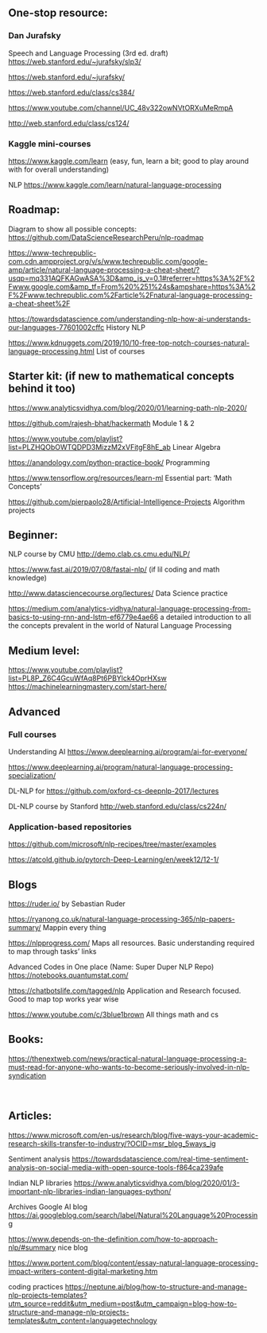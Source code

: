 ## One-stop resource:

### Dan Jurafsky

Speech and Language Processing (3rd ed. draft) https://web.stanford.edu/~jurafsky/slp3/ 

https://web.stanford.edu/~jurafsky/

https://web.stanford.edu/class/cs384/

https://www.youtube.com/channel/UC_48v322owNVtORXuMeRmpA

http://web.stanford.edu/class/cs124/

### Kaggle mini-courses 
https://www.kaggle.com/learn (easy, fun, learn a bit; good to play around with for overall understanding)

NLP https://www.kaggle.com/learn/natural-language-processing

## Roadmap:
Diagram to show all possible concepts: https://github.com/DataScienceResearchPeru/nlp-roadmap

https://www-techrepublic-com.cdn.ampproject.org/v/s/www.techrepublic.com/google-amp/article/natural-language-processing-a-cheat-sheet/?usqp=mq331AQFKAGwASA%3D&amp_js_v=0.1#referrer=https%3A%2F%2Fwww.google.com&amp_tf=From%20%251%24s&ampshare=https%3A%2F%2Fwww.techrepublic.com%2Farticle%2Fnatural-language-processing-a-cheat-sheet%2F

https://towardsdatascience.com/understanding-nlp-how-ai-understands-our-languages-77601002cffc History NLP

https://www.kdnuggets.com/2019/10/10-free-top-notch-courses-natural-language-processing.html List of courses


## Starter kit: (if new to mathematical concepts behind it too)
https://www.analyticsvidhya.com/blog/2020/01/learning-path-nlp-2020/

https://github.com/rajesh-bhat/hackermath Module 1 & 2

https://www.youtube.com/playlist?list=PLZHQObOWTQDPD3MizzM2xVFitgF8hE_ab Linear Algebra

https://anandology.com/python-practice-book/ Programming

https://www.tensorflow.org/resources/learn-ml Essential part: ‘Math Concepts’

https://github.com/pierpaolo28/Artificial-Intelligence-Projects Algorithm projects

## Beginner:
NLP course by CMU http://demo.clab.cs.cmu.edu/NLP/ 

https://www.fast.ai/2019/07/08/fastai-nlp/ (if lil coding and math knowledge)

http://www.datasciencecourse.org/lectures/ Data Science practice

https://medium.com/analytics-vidhya/natural-language-processing-from-basics-to-using-rnn-and-lstm-ef6779e4ae66 a detailed introduction to all the concepts prevalent in the world of Natural Language Processing


## Medium level:
https://www.youtube.com/playlist?list=PL8P_Z6C4GcuWfAq8Pt6PBYlck4OprHXsw
https://machinelearningmastery.com/start-here/


## Advanced

### Full courses
Understanding AI https://www.deeplearning.ai/program/ai-for-everyone/

https://www.deeplearning.ai/program/natural-language-processing-specialization/

DL-NLP for https://github.com/oxford-cs-deepnlp-2017/lectures

DL-NLP course by Stanford http://web.stanford.edu/class/cs224n/


### Application-based repositories
https://github.com/microsoft/nlp-recipes/tree/master/examples

https://atcold.github.io/pytorch-Deep-Learning/en/week12/12-1/


## Blogs
https://ruder.io/ by Sebastian Ruder

https://ryanong.co.uk/natural-language-processing-365/nlp-papers-summary/ Mappin every thing

https://nlpprogress.com/ Maps all resources. Basic understanding required to map through tasks’ links

Advanced Codes in One place (Name: Super Duper NLP Repo) https://notebooks.quantumstat.com/

https://chatbotslife.com/tagged/nlp Application and Research focused. Good to map top works year wise

https://www.youtube.com/c/3blue1brown All things math and cs


## Books:
https://thenextweb.com/news/practical-natural-language-processing-a-must-read-for-anyone-who-wants-to-become-seriously-involved-in-nlp-syndication


 
## Articles:
https://www.microsoft.com/en-us/research/blog/five-ways-your-academic-research-skills-transfer-to-industry/?OCID=msr_blog_5ways_ig

Sentiment analysis https://towardsdatascience.com/real-time-sentiment-analysis-on-social-media-with-open-source-tools-f864ca239afe


Indian NLP libraries https://www.analyticsvidhya.com/blog/2020/01/3-important-nlp-libraries-indian-languages-python/


Archives Google AI blog https://ai.googleblog.com/search/label/Natural%20Language%20Processing


https://www.depends-on-the-definition.com/how-to-approach-nlp/#summary nice blog


https://www.portent.com/blog/content/essay-natural-language-processing-impact-writers-content-digital-marketing.htm


coding practices https://neptune.ai/blog/how-to-structure-and-manage-nlp-projects-templates?utm_source=reddit&utm_medium=post&utm_campaign=blog-how-to-structure-and-manage-nlp-projects-templates&utm_content=languagetechnology



